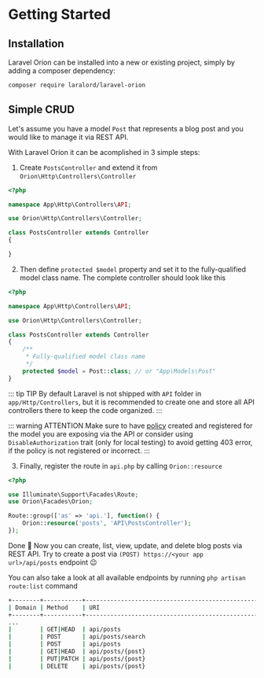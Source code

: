 # Getting Started

## Installation

Laravel Orion can be installed into a new or existing project, simply by adding a composer dependency:

```bash
composer require laralord/laravel-orion
```

## Simple CRUD

Let's assume you have a model `Post` that represents a blog post and you would like to manage it via REST API. 

With Laravel Orion it can be acomplished in 3 simple steps:

1. Create `PostsController` and extend it from `Orion\Http\Controllers\Controller`

```php
<?php

namespace App\Http\Controllers\API;

use Orion\Http\Controllers\Controller;

class PostsController extends Controller
{

}
```

2. Then define `protected $model` property and set it to the fully-qualified model class name. The complete controller should look like this

```php
<?php

namespace App\Http\Controllers\API;

use Orion\Http\Controllers\Controller;

class PostsController extends Controller
{
    /**
     * Fully-qualified model class name
     */
    protected $model = Post::class; // or "App\Models\Post"
}
```

::: tip TIP
By default Laravel is not shipped with `API` folder in `app/Http/Controllers`, but it is recommended to create one and store all API controllers there to keep the code organized.
:::

::: warning ATTENTION
Make sure to have [policy](https://laravel.com/docs/master/authorization#creating-policies) created and registered for the model you are exposing via the API or consider using `DisableAuthorization` trait (only for local testing) to avoid getting 403 error, if the policy is not registered or incorrect.
:::

3. Finally, register the route in `api.php` by calling `Orion::resource`

```php
<?php

use Illuminate\Support\Facades\Route;
use Orion\Facades\Orion;

Route::group(['as' => 'api.'], function() {
    Orion::resource('posts', 'API\PostsController');
});

```

Done :tada: Now you can create, list, view, update, and delete blog posts via REST API. Try to create a post via `(POST) https://<your app url>/api/posts` endpoint :wink:

You can also take a look at all available endpoints by running `php artisan route:list` command

```bash
+--------+-----------+-------------------------------------------------+----------------------------------------+---------------------------------------------------------------------------+-------------------------------------------------+
| Domain | Method    | URI                                             | Name                                   | Action                                                                    | Middleware                                      |
+--------+-----------+-------------------------------------------------+----------------------------------------+---------------------------------------------------------------------------+-------------------------------------------------+
...
|        | GET|HEAD  | api/posts                                       | api.posts.index                        | App\Http\Controllers\API\PostsController@index                            | api                                             |
|        | POST      | api/posts/search                                | api.posts.search                       | App\Http\Controllers\API\PostsController@index                            | api                                             |
|        | POST      | api/posts                                       | api.posts.store                        | App\Http\Controllers\API\PostsController@store                            | api                                             |
|        | GET|HEAD  | api/posts/{post}                                | api.posts.show                         | App\Http\Controllers\API\PostsController@show                             | api                                             |  
|        | PUT|PATCH | api/posts/{post}                                | api.posts.update                       | App\Http\Controllers\API\PostsController@update                           | api                                             |
|        | DELETE    | api/posts/{post}                                | api.posts.destroy                      | App\Http\Controllers\API\PostsController@destroy                          | api                                             |
```
